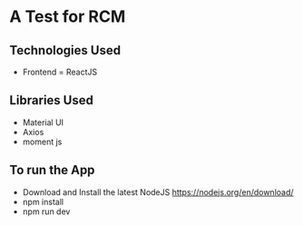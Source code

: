 # A Test for RCM
## Technologies Used
- Frontend = ReactJS

## Libraries Used
- Material UI
- Axios
- moment js

## To run the App
- Download and Install the latest NodeJS https://nodejs.org/en/download/
- npm install
- npm run dev
